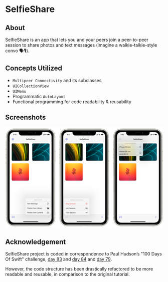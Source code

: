 # SelfieShare
## About
SelfieShare is an app that lets you and your peers join a peer-to-peer session to share photos and text messages (imagine a walkie-talkie-style convo 🗣🎙).

## Concepts Utilized
* `Multipeer Connectivity` and its subclasses
* `UICollectionView`
* `UIMenu`
* Programmatic `AutoLayout`
* Functional programming for code readability & reusability

## Screenshots
![screenshot.png](screenshots/screenshot.png)

## Acknowledgement
SelfieShare project is coded in correspondence to Paul Hudson’s "100 Days Of Swift" challenge, [day 83](https://www.hackingwithswift.com/100/83) and [day 84](https://www.hackingwithswift.com/100/84) and [day 79](https://www.hackingwithswift.com/100/79).

However, the code structure has been drastically refactored to be more readable and reusable, in comparison to the original tutorial.
